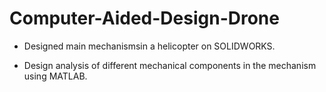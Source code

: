 # Computer-Aided-Design-Drone

- Designed main mechanismsin a helicopter on SOLIDWORKS.

- Design analysis of different mechanical components in the mechanism using MATLAB.
